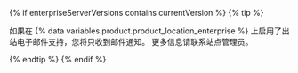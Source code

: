 {% if enterpriseServerVersions contains currentVersion %}
  {% tip %}

  如果在 {% data variables.product.product_location_enterprise %} 上启用了出站电子邮件支持，您将只收到邮件通知。 更多信息请联系站点管理员。

  {% endtip %}
{% endif %}
